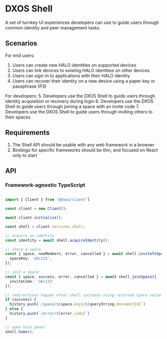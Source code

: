 # DXOS Shell

A set of turnkey UI experiences developers can use to guide users through common identity and peer management tasks.

## Scenarios

For end users:

1. Users can create new HALO identities on supported devices
2. Users can link devices to existing HALO identities on other devices
3. Users can sign-in to applications with their HALO identity
4. Users can recover their identity on a new device using a paper key or passphrase (P3)

For developers: 5. Developers use the DXOS Shell to guide users through identity acquisition or recovery during login 6. Developers use the DXOS Shell to guide users through joining a space with an invite code 7. Developers use the DXOS Shell to guide users through inviting others to their spaces

## Requirements

1. The Shell API should be usable with any web framework in a browser
2. Bindings for specific frameworks should be thin, and focused on React only to start

## API

### Framework-agnostic TypeScript

```typescript

import { Client } from '@dxos/client'l

const client = new Client();

await client.initialize();

const shell = client.services.shell;

// acquire an identity
const identity = await shell.acquireIdentity();

// share a space
const { space, newMembers, error, cancelled } = await shell.inviteToSpace({
  spaceKey: 'abc123',
});

// join a space
const { space, success, error, cancelled } = await shell.joinSpace({
  inviteCode: 'abc123'
});

// redirections happen after shell succeeds using returned space value
if (success) {
  history.push(`/space/${space.key}/${queryString.documentId}`)
} else {
  history.push(`/error/${error.code}`)
}

// open halo panel
shell.home();

```

